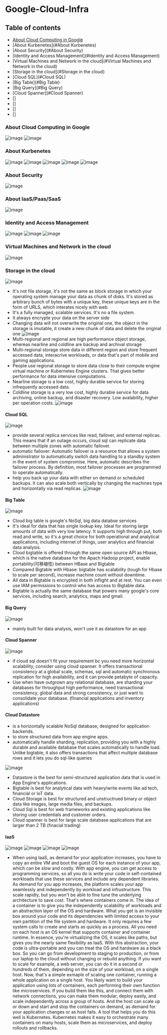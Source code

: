 # Google-Cloud-Infra

## Table of contents
* [About Cloud Computing in Google](/#about-cloud-computing-in-google)
* [About Kurbenetes](#About Kurbenetes)
* [About Security](#About Security)
* [Identity and Access Management](#Identity and Access Management)
* [Virtual Machines and Network in the cloud](#Virtual Machines and Network in the cloud)
* [Storage in the cloud](#Storage in the cloud)
* [Cloud SQL](#Cloud SQL)
* [Big Table](#Big Table)
* [Big Query](#Big Query)
* [Cloud Spanner](#Cloud Spanner)
* []
* []
* []
* []


### About Cloud Computing in Google
![image](https://user-images.githubusercontent.com/29927264/62795886-9e90fa80-ba8c-11e9-8a23-dee3b2f387c1.png)
![image](https://user-images.githubusercontent.com/29927264/62796697-afdb0680-ba8e-11e9-951c-140d324f921a.png)
### About Kurbenetes
![image](https://user-images.githubusercontent.com/29927264/62805978-626a9380-baa6-11e9-9d20-f005b4364935.png)
![image](https://user-images.githubusercontent.com/29927264/62806437-b164f880-baa7-11e9-88cd-ddb1b2b8ac02.png)
![image](https://user-images.githubusercontent.com/29927264/62806494-dfe2d380-baa7-11e9-9903-8ffb8e847b8b.png)
![image](https://user-images.githubusercontent.com/29927264/62806798-9fd02080-baa8-11e9-85e8-3463afeaef18.png)
![image](https://user-images.githubusercontent.com/29927264/62806856-c42bfd00-baa8-11e9-9b4f-f39d6bbb9ee8.png)
### About Security
![image](https://user-images.githubusercontent.com/29927264/62809125-ec1e5f00-baae-11e9-89aa-a93c29672300.png)
### About IaaS/Paas/SaaS
![image](https://user-images.githubusercontent.com/29927264/62809400-b5951400-baaf-11e9-978f-38ab8d39685d.png)
### Identity and Access Management
![image](https://user-images.githubusercontent.com/29927264/62809791-d0b45380-bab0-11e9-8d6d-94f90cf2615b.png)
![image](https://user-images.githubusercontent.com/29927264/62809981-5a642100-bab1-11e9-8487-1c05549424c1.png)
![image](https://user-images.githubusercontent.com/29927264/62810173-fd1c9f80-bab1-11e9-941c-588c088fa215.png)
### Virtual Machines and Network in the cloud
![image](https://user-images.githubusercontent.com/29927264/62811569-03614a80-bab7-11e9-8adc-22559a39a829.png)
### Storage in the cloud
![image](https://user-images.githubusercontent.com/29927264/62811974-a797c100-bab8-11e9-9907-9e5d74932f69.png)
* It's not file storage, it's not the same as block storage in which your operating system manage your data as chunk of disks. It's stored as arbitrary bunch of bytes with a unique key, these unique keys are in the form of URLS, which interates nicely with web. 
* It's a fully managed, scalable services. It's no a file system. 
* It always encrypte your data on the server side 
* Changing data will not overwrite the original one, the object in the storage is imutable, it create a new chunk of data and delete the original one
![image](https://user-images.githubusercontent.com/29927264/62812515-e9296b80-baba-11e9-9195-56abac44c93d.png)
* Multi-regional and regional are high performance object storage, whereas nearline and coldline are backup and archival storage
* Multi-regional storage store data in different region and store frequent accessed data, interacrive workloads, or data that's part of mobile and gaming applications.
* People use regional storage to store data close to their compute engine virtual machine or Kubernetes Engine clusters. That gives better performance for data intensive computations. 
* Nearline storage is a low cost, highly durable service for storing infrequently accessed data. 
* Coldline storage is a very low cost, highly durable service for data archiving, online backup, and disaster recovery. Low avalability, higher per operation costs. 
![image](https://user-images.githubusercontent.com/29927264/62813375-3e677c00-babf-11e9-93c2-c1c9e7648552.png)
#### Cloud SQL
![image](https://user-images.githubusercontent.com/29927264/62813120-f2680780-babd-11e9-9c6a-ff54135002c0.png)
* provide several replica services like read, failover, and external replicas. This means that if an outage occurs, cloud sql can replicate data between multiple zones with automatic failover. 
* automatic failover: Automatic failover is a resource that allows a system administrator to automatically switch data handling to a standby system in the event of system compromise. Here, automatic describes the failover process. By definition, most failover processes are programmed to operate automatically.
* help you back up your data with either on demand or scheduled backups. It can also scale both vertically by changing the machines type and horizontally via read replicas.
![image](https://user-images.githubusercontent.com/29927264/62815138-d61e9780-baca-11e9-8299-62ec3d7e6478.png)
#### Big Table
![image](https://user-images.githubusercontent.com/29927264/62813153-19263e00-babe-11e9-8de5-d7e413f9a694.png)
* Cloud big table is google's NoSql, big data databse services
* It's ideal for data that has single lookup key. Ideal for storing large amounts of data with very low latency. It supports high through put, both read and write, so it's a great choice for both operational and analytical applications, including internet of things, user analytics and financial data analysis. 
* Cloud bigtable is offered through the same open source API as Hbase, which is the native database for the Apach Hadoop project, enable portability(可移植性) between HBase and Bigtable
* Compared Bigtable with Hbase: bigtable has scalability (tough for Hbase to scale per second), increase machine count without downtime.
* All data in Bigtable is encrypted in both inflight and at rest. You can even use IAM permissions to control who has access to Bigtable data. 
* Bigtable is actually the same database that powers many google's core services, including search, analytics, maps and gmail.
#### Big Query
![image](https://user-images.githubusercontent.com/29927264/62813256-9f428480-babe-11e9-9b6f-07bfe835f845.png)
* mainly built for data analysis, won't use it as datastore for an app
#### Cloud Spanner
![image](https://user-images.githubusercontent.com/29927264/62813361-27288e80-babf-11e9-88f3-025d6de37ac5.png)
* if cloud sql doesn't fit your requirement bc you need more horizontal scalability, consider using cloud spanner. It offers transactional consistency at a global scale, schemas, sql and automatic synchronous replication for high availability, and it can provide petabyte of capacity.
* Use when have outgrown any relational database, are sharding your databases for throughput high performance, need transactional consistency, global data and strong consistency, or just want to consolidate your database. (financial applications and inventory applications) 
#### Cloud Datastore 
* is a horizontally scalable NoSql database, designed for application backends. 
* to store structured data from app engine apps. 
* automatically handle sharding, replication, providing you with a highly durable and available database that scales automatically to handle load. Unlike bigtable, it also offers transactions that affect multiple database rows and it lets you do sql-like queries

![image](https://user-images.githubusercontent.com/29927264/62815385-3ca4b500-bacd-11e9-87d6-4e4dceaca6dc.png)
* Datastore is the best for semi-structured application data that is used in App Engine's applications. 
* Bigtable is best for analytical data with heavy/write events like ad tech, financial or loT data.
* Cloud Storage is best for structured and unstructrued binary or object data like images, large media files, and backups.
* Cloud Sql is best for web frameworks and existing applications like storing user credentials and customer orders.
* Cloud spanner is best for large scale database applications that are larger than 2 TB (finacial trading)

#### IaaS
![image](https://user-images.githubusercontent.com/29927264/62880581-97632a00-bce2-11e9-887d-d5583dbab6ea.png)
![image](https://user-images.githubusercontent.com/29927264/62881003-97175e80-bce3-11e9-8404-469dd3c863e7.png)
![image](https://user-images.githubusercontent.com/29927264/62881547-df834c00-bce4-11e9-8dd0-c587aa29404e.png)
![image](https://user-images.githubusercontent.com/29927264/62881702-3557f400-bce5-11e9-9dc2-8e868e9c8c21.png)
* When using IaaS, as demand for your application increases, you have to copy an entire VM and boot the guest OS for each instance of your app, which can be slow and costly. With app engine, you can get access to programming services, so all you do is write your code in self-contained workloads that use these services and include any dependent libraries. As demand for you app increases, the platform scales your app seamlessly and independently by workload and infrustructure. This scale rapidly, but you won't be able to fine tune the underlying architecture to save cost. That's where containers come in. The idea of a container is to give you the independently scalability of workloads and an abstraction layer of the OS and hardware. What you get is an invisible box around your code and its dependencies with limited access to your own partition of the file system and hardware. It only requires a few system calls to create and starts as quickly as a process. All you need on each host is an OS kernel that supports container and container runtime. In essence, you're virtualizing the OS, it scales like paths, but gives you the nearly same flexibility as IaaS. With this abstraction, your code is ultra-portable and you can treat the OS and hardware as a black box. So you can go from development to staging to production, or from our laptop to the cloud without changing or rebuild anything. If you want to scale for example, a web server, you can do it in a second or hundreds of them, depending on the size of your workload, on a single host. Now, that's a simple exmaple of scaling one container, running a whole application on a single host. You likely want to build your application using lots of containers, each performing their own function like microservices. If you build them like this, and connect them with network connections, you can make them modular, deploy easily, and scale independently across a group of hosts. And the host can scale up or down and start and stop the containers on demand, as demand for your application changes or as host fails. A tool that helps you do this well is Kubernetes. Kubernetes makes it easy to orchestrate many containers on many hosts, scale them as microservices, and deploy rollouts and rollbacks.




